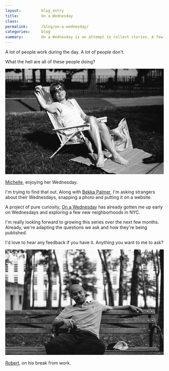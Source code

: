 ```yaml
---
layout:         blog_entry
title:          On a Wednesday
class:
permalink:      /blog/on-a-wednesday/
categories:     blog
summary:        On a Wednesday is an attempt to collect stories. A few questions and a photo, a sneak peek into someone's life.
---
```

<article class="clear">
  <div class="d3-d9 t2-t5">
  <p>A lot of people work during the day. A lot of people don't. </p>
  <p>What the hell are all of these people doing?</p>
  <div class="pic d-all">
    <img src="/img/blog/onawednesday-michelle.jpg" alt="Michelle portrait" />
    <p><a href="http://onawednesday.com/with/michelle/">Michelle</a>, enjoying her Wednesday.</p>
  </div>
  <p>I'm trying to find that out. Along with <a href="http://bekkapalmer.com/">Bekka Palmer</a>, I'm asking strangers about their Wednesdays, snapping a photo and putting it on a website. </p>
  <p>A project of pure curiosity, <a href="http://onawednesday.com/">On a Wednesday</a> has already gotten me up early on Wednesdays and exploring a few new neighborhoods in NYC. </p>
  <p>I'm really looking forward to growing this series over the next few months. Already, we're adapting the questions we ask and how they're being published. </p>
  <p>I'd love to hear any feedback if you have it. Anything you want to me to ask? </p>
  <div class="pic d-all">
    <img src="/img/blog/onawednesday-robert.jpg" alt="Michelle portrait" />
    <p><a href="http://onawednesday.com/with/robert/">Robert</a>, on his break from work.</p>
  </div>
</article>